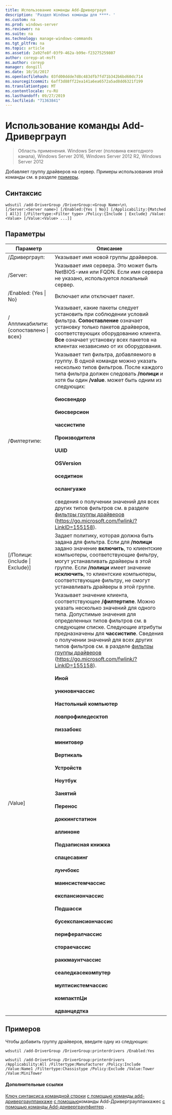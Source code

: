 ```yaml
---
title: Использование команды Add-Дриверграуп
description: 'Раздел Windows команды для ****- '
ms.custom: na
ms.prod: windows-server
ms.reviewer: na
ms.suite: na
ms.technology: manage-windows-commands
ms.tgt_pltfrm: na
ms.topic: article
ms.assetid: 2a92fe8f-03f9-462a-b99e-f23275259807
author: coreyp-at-msft
ms.author: coreyp
manager: dongill
ms.date: 10/16/2017
ms.openlocfilehash: 03fd00ddde7d8c483dfb7fd71b342b6bd60dc714
ms.sourcegitcommit: 6aff3d88ff22ea141a6ea6572a5ad8dd6321f199
ms.translationtype: MT
ms.contentlocale: ru-RU
ms.lasthandoff: 09/27/2019
ms.locfileid: "71363841"
---
```

# <a name="using-the-add-drivergroup-command"></a>Использование команды Add-Дриверграуп

>Область применения. Windows Server (половина ежегодного канала), Windows Server 2016, Windows Server 2012 R2, Windows Server 2012

Добавляет группу драйверов на сервер.
Примеры использования этой команды см. в разделе [примеры](#BKMK_examples).
## <a name="syntax"></a>Синтаксис
```
wdsutil /add-DriverGroup /DriverGroup:<Group Name>\n\
[/Server:<Server name>] [/Enabled:{Yes | No}] [/Applicability:{Matched | All}] [/Filtertype:<Filter type> /Policy:{Include | Exclude} /Value:<Value> [/Value:<Value> ...]]
```
## <a name="parameters"></a>Параметры

|              Параметр              |                                                                                                                                                                                                                                                                                                                                                                                                                                                                                                                                                                                                     Описание                                                                                                                                                                                                                                                                                                                                                                                                                                                                                                                                                                                                      |
|-------------------------------------|----------------------------------------------------------------------------------------------------------------------------------------------------------------------------------------------------------------------------------------------------------------------------------------------------------------------------------------------------------------------------------------------------------------------------------------------------------------------------------------------------------------------------------------------------------------------------------------------------------------------------------------------------------------------------------------------------------------------------------------------------------------------------------------------------------------------------------------------------------------------------------------------------------------------------------------------------------------------------------------------------------------------------------------------------------------------------------------------------------------------------------------------------------------------------------------------------------------------|
|      /Дриверграуп: <Group Name>      |                                                                                                                                                                                                                                                                                                                                                                                                                                                                                                                                                                                     Указывает имя новой группы драйверов.                                                                                                                                                                                                                                                                                                                                                                                                                                                                                                                                                                                      |
|        /Server: <Server name>        |                                                                                                                                                                                                                                                                                                                                                                                                                                                                                                                                        Указывает имя сервера. Это может быть NetBIOS-имя или FQDN. Если имя сервера не указано, используется локальный сервер.                                                                                                                                                                                                                                                                                                                                                                                                                                                                                                                                         |
|      /Enabled: {Yes &#124; No}       |                                                                                                                                                                                                                                                                                                                                                                                                                                                                                                                                                                                           Включает или отключает пакет.                                                                                                                                                                                                                                                                                                                                                                                                                                                                                                                                                                                           |
| /Аппликабилити: {сопоставлено &#124; всех} |                                                                                                                                                                                                                                                                                                                                                                                                                                                                                        Указывает, какие пакеты следует установить при соблюдении условий фильтра. **Сопоставление** означает установку только пакетов драйверов, соответствующих оборудованию клиента. **Все** означает установку всех пакетов на клиентах независимо от их оборудования.                                                                                                                                                                                                                                                                                                                                                                                                                                                                                        |
|      /Филтертипе: <Filtertype>       |                                                                                                                                                                                                                                                                          Указывает тип фильтра, добавляемого в группу. В одной команде можно указать несколько типов фильтров. После каждого типа фильтра должен следовать **/полици** и хотя бы один **/value**. <Filtertype> может быть одним из следующих:<br /><br />**биосвендор**<br /><br />**биосверсион**<br /><br />**чассистипе**<br /><br />**Производителя**<br /><br />**UUID**<br /><br />**OSVersion**<br /><br />**оседитион**<br /><br />**ослангуаже**<br /><br />сведения о получении значений для всех других типов фильтров см. в разделе [фильтры группы драйверов](https://go.microsoft.com/fwlink/?LinkID=155158) (<https://go.microsoft.com/fwlink/?LinkID=155158>).                                                                                                                                                                                                                                                                           |
| [/Полици: {include &#124; Exclude}]  |                                                                                                                                                                                                                                                                                                                                                                                                                                                 Задает политику, которая должна быть задана для фильтра. Если для **/полици** задано значение **включить**, то клиентские компьютеры, соответствующие фильтру, могут устанавливать драйверы в этой группе. Если **/полици** имеет значение **исключить**, то клиентские компьютеры, соответствующие фильтру, не смогут устанавливать драйверы в этой группе.                                                                                                                                                                                                                                                                                                                                                                                                                                                 |
|          /Value<Value>]           | Указывает значение клиента, соответствующее **/филтертипе**. Можно указать несколько значений для одного типа. Допустимые значения для определенных типов фильтров см. в следующем списке. Следующие атрибуты предназначены для **чассистипе**. Сведения о получении значений для всех других типов фильтров см. в разделе [фильтры группы драйверов](https://go.microsoft.com/fwlink/?LinkID=155158) (<https://go.microsoft.com/fwlink/?LinkID=155158>).<br /><br />**Иной**<br /><br />**ункновнчассис**<br /><br />**Настольный компьютер**<br /><br />**ловпрофиледесктоп**<br /><br />**пиззабокс**<br /><br />**минитовер**<br /><br />**Вертикаль**<br /><br />**Устройств**<br /><br />**Ноутбук**<br /><br />**Занятий**<br /><br />**Перенос**<br /><br />**доккингстатион**<br /><br />**аллиноне**<br /><br />**Подзаписная книжка**<br /><br />**спацесавинг**<br /><br />**лунчбокс**<br /><br />**маинсистемчассис**<br /><br />**експансиончассис**<br /><br />**Подшасси**<br /><br />**бусекспансиончассис**<br /><br />**перифералчассис**<br /><br />**стораечассис**<br /><br />**раккмаунтчассис**<br /><br />**сеаледкасекомпутер**<br /><br />**мултисистемчассис**<br /><br />**компактпЦи**<br /><br />**адванцедтка** |

## <a name="BKMK_examples"></a>Примеров
Чтобы добавить группу драйверов, введите одну из следующих:
```
wdsutil /add-DriverGroup /DriverGroup:printerdrivers /Enabled:Yes
```
```
wdsutil /add-DriverGroup /DriverGroup:printerdrivers /Applicability:All /Filtertype:Manufacturer /Policy:Include /Value:Name1 /Filtertype:Chassistype /Policy:Exclude /Value:Tower /Value:MiniTower
```
#### <a name="additional-references"></a>Дополнительные ссылки
[Ключ синтаксиса командной строки](command-line-syntax-key.md)
[с помощью команды add-дриверграуппаккаже](using-the-add-drivergrouppackage-command.md)
[с помощью](using-the-add-drivergrouppackages-command.md)команды Add-Дриверграуппаккажес 
[с помощью команды Add-дриверграупфилтер](using-the-add-drivergroupfilter-command.md) .
